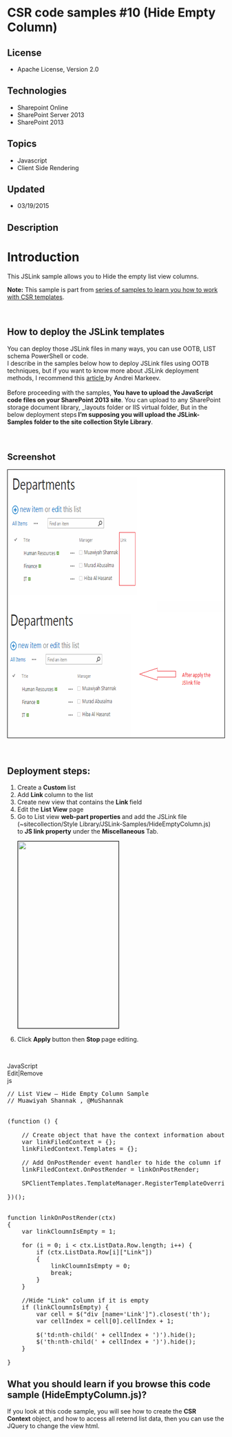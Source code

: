 # CSR code samples #10 (Hide Empty Column)
## License
- Apache License, Version 2.0
## Technologies
- Sharepoint Online
- SharePoint Server 2013
- SharePoint 2013
## Topics
- Javascript
- Client Side Rendering
## Updated
- 03/19/2015
## Description

<h1>Introduction</h1>
<p><span>This JSLink sample allows you to Hide the empty list view columns.</span></p>
<p><strong>Note:</strong>&nbsp;This sample is part from&nbsp;<a href="http://code.msdn.microsoft.com/office/Client-side-rendering-JS-2ed3538a">series of samples to learn you how to work with CSR templates</a>.</p>
<p><span><br>
</span></p>
<h2>How to deploy the JSLink templates</h2>
<p>You can deploy those JSLink files in many ways, you can use OOTB, LIST schema PowerShell or code.&nbsp;&nbsp;<br>
I describe in the samples&nbsp;below how to deploy JSLink files using OOTB techniques, but if you want to know more about JSLink deployment methods, I recommend this&nbsp;<a class="title" href="http://www.codeproject.com/Articles/620110/SharePoint-Client-Side-Rendering-List-Views" target="_blank">article&nbsp;</a>by
 Andrei Markeev.&nbsp;<br>
<br>
Before proceeding&nbsp;with the samples,&nbsp;<strong>You have to upload the JavaScript code files on your SharePoint 2013 site</strong>. You can upload to any SharePoint storage document library, _layouts folder or IIS virtual folder, But in the below deployment
 steps<strong>&nbsp;I&rsquo;m supposing you will upload the JSLink-Samples folder to the site collection Style Library</strong>.</p>
<p>&nbsp;</p>
<h2><span style="font-size:20px; font-weight:bold"><span>Screenshot</span></span></h2>
<p><img id="125689" src="125689-hide%20empty%20column%20-%20sharepoint%20client%20side%20rendering.png" alt="JS-Link" width="712" height="622" style="border:1px solid black"></p>
<p>&nbsp;</p>
<h2><span>Deployment steps:</span></h2>
<ol>
<li>Create a&nbsp;<strong>Custom&nbsp;</strong>list </li><li>Add <strong>Link </strong>column to the list </li><li>Create new view that contains the&nbsp;<strong><strong>Link&nbsp;</strong></strong>field
</li><li>Edit the&nbsp;<strong>List View</strong>&nbsp;page&nbsp; </li><li>Go to List view&nbsp;<strong>web-part properties&nbsp;</strong>and add the JSLink file (~sitecollection/Style Library/JSLink-Samples/HideEmptyColumn.js) to&nbsp;<strong>JS link property</strong>&nbsp;under the&nbsp;<strong>Miscellaneous&nbsp;</strong>Tab.
 &nbsp;
<p><img id="125690" src="http://i1.code.msdn.s-msft.com/office/client-side-rendering-code-2625e5e3/image/file/125690/1/hide%20empty%20column.png" alt="" width="234" height="434" style="border:1px solid black"></p>
</li><li>Click&nbsp;<strong>Apply&nbsp;</strong>button then&nbsp;<strong>Stop&nbsp;</strong>page editing.
</li></ol>
<p>&nbsp;</p>
<div class="scriptcode">
<div class="pluginEditHolder" pluginCommand="mceScriptCode">
<div class="title"><span>JavaScript</span></div>
<div class="pluginLinkHolder"><span class="pluginEditHolderLink">Edit</span>|<span class="pluginRemoveHolderLink">Remove</span></div>
<span class="hidden">js</span>

<div class="preview">
<pre class="js"><span class="js__sl_comment">//&nbsp;List&nbsp;View&nbsp;&ndash;&nbsp;Hide&nbsp;Empty&nbsp;Column&nbsp;Sample</span>&nbsp;
<span class="js__sl_comment">//&nbsp;Muawiyah&nbsp;Shannak&nbsp;,&nbsp;@MuShannak</span>&nbsp;
&nbsp;
&nbsp;
(<span class="js__operator">function</span>&nbsp;()&nbsp;<span class="js__brace">{</span>&nbsp;
&nbsp;
&nbsp;&nbsp;&nbsp;&nbsp;<span class="js__sl_comment">//&nbsp;Create&nbsp;object&nbsp;that&nbsp;have&nbsp;the&nbsp;context&nbsp;information&nbsp;about&nbsp;the&nbsp;field&nbsp;that&nbsp;we&nbsp;want&nbsp;to&nbsp;change&nbsp;it's&nbsp;output&nbsp;render&nbsp;</span>&nbsp;
&nbsp;&nbsp;&nbsp;&nbsp;<span class="js__statement">var</span>&nbsp;linkFiledContext&nbsp;=&nbsp;<span class="js__brace">{</span><span class="js__brace">}</span>;&nbsp;
&nbsp;&nbsp;&nbsp;&nbsp;linkFiledContext.Templates&nbsp;=&nbsp;<span class="js__brace">{</span><span class="js__brace">}</span>;&nbsp;
&nbsp;&nbsp;&nbsp;&nbsp;
&nbsp;&nbsp;&nbsp;&nbsp;<span class="js__sl_comment">//&nbsp;Add&nbsp;OnPostRender&nbsp;event&nbsp;handler&nbsp;to&nbsp;hide&nbsp;the&nbsp;column&nbsp;if&nbsp;empty</span>&nbsp;
&nbsp;&nbsp;&nbsp;&nbsp;linkFiledContext.OnPostRender&nbsp;=&nbsp;linkOnPostRender;&nbsp;
&nbsp;
&nbsp;&nbsp;&nbsp;&nbsp;SPClientTemplates.TemplateManager.RegisterTemplateOverrides(linkFiledContext);&nbsp;
&nbsp;
<span class="js__brace">}</span>)();&nbsp;
&nbsp;
&nbsp;
<span class="js__operator">function</span>&nbsp;linkOnPostRender(ctx)&nbsp;
<span class="js__brace">{</span>&nbsp;
&nbsp;&nbsp;&nbsp;&nbsp;<span class="js__statement">var</span>&nbsp;linkCloumnIsEmpty&nbsp;=&nbsp;<span class="js__num">1</span>;&nbsp;
&nbsp;
&nbsp;&nbsp;&nbsp;&nbsp;<span class="js__statement">for</span>&nbsp;(i&nbsp;=&nbsp;<span class="js__num">0</span>;&nbsp;i&nbsp;&lt;&nbsp;ctx.ListData.Row.length;&nbsp;i&#43;&#43;)&nbsp;<span class="js__brace">{</span>&nbsp;
&nbsp;&nbsp;&nbsp;&nbsp;&nbsp;&nbsp;&nbsp;&nbsp;<span class="js__statement">if</span>&nbsp;(ctx.ListData.Row[i][<span class="js__string">&quot;Link&quot;</span>])&nbsp;
&nbsp;&nbsp;&nbsp;&nbsp;&nbsp;&nbsp;&nbsp;&nbsp;<span class="js__brace">{</span>&nbsp;
&nbsp;&nbsp;&nbsp;&nbsp;&nbsp;&nbsp;&nbsp;&nbsp;&nbsp;&nbsp;&nbsp;&nbsp;linkCloumnIsEmpty&nbsp;=&nbsp;<span class="js__num">0</span>;&nbsp;
&nbsp;&nbsp;&nbsp;&nbsp;&nbsp;&nbsp;&nbsp;&nbsp;&nbsp;&nbsp;&nbsp;&nbsp;<span class="js__statement">break</span>;&nbsp;
&nbsp;&nbsp;&nbsp;&nbsp;&nbsp;&nbsp;&nbsp;&nbsp;<span class="js__brace">}</span>&nbsp;
&nbsp;&nbsp;&nbsp;&nbsp;<span class="js__brace">}</span>&nbsp;
&nbsp;
&nbsp;&nbsp;&nbsp;&nbsp;<span class="js__sl_comment">//Hide&nbsp;&quot;Link&quot;&nbsp;column&nbsp;if&nbsp;it&nbsp;is&nbsp;empty</span>&nbsp;
&nbsp;&nbsp;&nbsp;&nbsp;<span class="js__statement">if</span>&nbsp;(linkCloumnIsEmpty)&nbsp;<span class="js__brace">{</span>&nbsp;
&nbsp;&nbsp;&nbsp;&nbsp;&nbsp;&nbsp;&nbsp;&nbsp;<span class="js__statement">var</span>&nbsp;cell&nbsp;=&nbsp;$(<span class="js__string">&quot;div&nbsp;[name='Link']&quot;</span>).closest(<span class="js__string">'th'</span>);&nbsp;
&nbsp;&nbsp;&nbsp;&nbsp;&nbsp;&nbsp;&nbsp;&nbsp;<span class="js__statement">var</span>&nbsp;cellIndex&nbsp;=&nbsp;cell[<span class="js__num">0</span>].cellIndex&nbsp;&#43;&nbsp;<span class="js__num">1</span>;&nbsp;
&nbsp;
&nbsp;&nbsp;&nbsp;&nbsp;&nbsp;&nbsp;&nbsp;&nbsp;$(<span class="js__string">'td:nth-child('</span>&nbsp;&#43;&nbsp;cellIndex&nbsp;&#43;&nbsp;<span class="js__string">')'</span>).hide();&nbsp;
&nbsp;&nbsp;&nbsp;&nbsp;&nbsp;&nbsp;&nbsp;&nbsp;$(<span class="js__string">'th:nth-child('</span>&nbsp;&#43;&nbsp;cellIndex&nbsp;&#43;&nbsp;<span class="js__string">')'</span>).hide();&nbsp;
&nbsp;&nbsp;&nbsp;&nbsp;<span class="js__brace">}</span>&nbsp;
&nbsp;
<span class="js__brace">}</span></pre>
</div>
</div>
</div>
<h2><strong>What you should learn if you browse this code sample (HideEmptyColumn.js)?</strong></h2>
<p>If you look at&nbsp;this code sample, you will see how to create the&nbsp;<strong>CSR Context</strong>&nbsp;object, and how to access all reternd list data, then you can use the JQuery to change the view html.</p>
